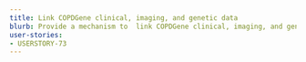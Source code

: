 ```yaml
---
title: Link COPDGene clinical, imaging, and genetic data
blurb: Provide a mechanism to  link COPDGene clinical, imaging, and genetic data, and provide to users in a searchable format
user-stories:
- USERSTORY-73
---
```

